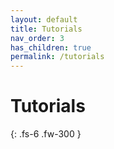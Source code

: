 ```yaml
---
layout: default
title: Tutorials
nav_order: 3
has_children: true
permalink: /tutorials
---
```


# Tutorials

{: .fs-6 .fw-300 }
